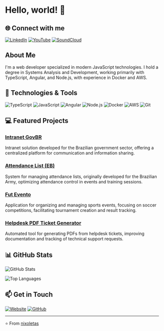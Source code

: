 # Hello, world! 👋

## 🌐 Connect with me
[![LinkedIn](https://img.shields.io/badge/LinkedIn-0077B5?style=for-the-badge&logo=linkedin&logoColor=white)](https://www.linkedin.com/in/nixoletas/)
[![YouTube](https://img.shields.io/badge/YouTube-FF0000?style=for-the-badge&logo=youtube&logoColor=white)](https://www.youtube.com/@nixoletas)
[![SoundCloud](https://img.shields.io/badge/SoundCloud-FF3300?style=for-the-badge&logo=soundcloud&logoColor=white)](https://soundcloud.com/nixoletas)

## About Me

I'm a web developer specialized in modern JavaScript technologies. I hold a degree in Systems Analysis and Development, working primarily with TypeScript, Angular, and Node.js, with experience in Docker and AWS.

## 🚀 Technologies & Tools

![TypeScript](https://img.shields.io/badge/-TypeScript-3178C6?style=flat-square&logo=typescript&logoColor=white)
![JavaScript](https://img.shields.io/badge/-JavaScript-F7DF1E?style=flat-square&logo=javascript&logoColor=black)
![Angular](https://img.shields.io/badge/-Angular-DD0031?style=flat-square&logo=angular&logoColor=white)
![Node.js](https://img.shields.io/badge/-Node.js-339933?style=flat-square&logo=Node.js&logoColor=white)
![Docker](https://img.shields.io/badge/-Docker-2496ED?style=flat-square&logo=docker&logoColor=white)
![AWS](https://img.shields.io/badge/-AWS-232F3E?style=flat-square&logo=amazon-aws&logoColor=white)
![Git](https://img.shields.io/badge/-Git-F05032?style=flat-square&logo=git&logoColor=white)

## 💻 Featured Projects

### [Intranet GovBR](https://github.com/nixoletas/intranet-govbr)
Intranet solution developed for the Brazilian government sector, offering a centralized platform for communication and information sharing.

### [Attendance List (EB)](https://github.com/nixoletas/eb-lista-presenca)
System for managing attendance lists, originally developed for the Brazilian Army, optimizing attendance control in events and training sessions.

### [Fut Evento](https://github.com/nixoletas/fut-evento)
Application for organizing and managing sports events, focusing on soccer competitions, facilitating tournament creation and result tracking.

### [Helpdesk PDF Ticket Generator](https://github.com/nixoletas/helpdesk-pdf-ticket-generator)
Automated tool for generating PDFs from helpdesk tickets, improving documentation and tracking of technical support requests.

## 📊 GitHub Stats

![GitHub Stats](https://github-readme-stats.vercel.app/api?username=nixoletas&show_icons=true&theme=dracula)

![Top Languages](https://github-readme-stats.vercel.app/api/top-langs/?username=nixoletas&layout=compact&theme=dracula)

## 📫 Get in Touch

[![Website](https://img.shields.io/badge/Website-nixoletas.github.io-blue?style=flat-square&logo=google-chrome)](https://nixoletas.github.io/me/)
[![GitHub](https://img.shields.io/badge/GitHub-nixoletas-181717?style=flat-square&logo=github)](https://github.com/nixoletas)

---

⭐️ From [nixoletas](https://github.com/nixoletas)
